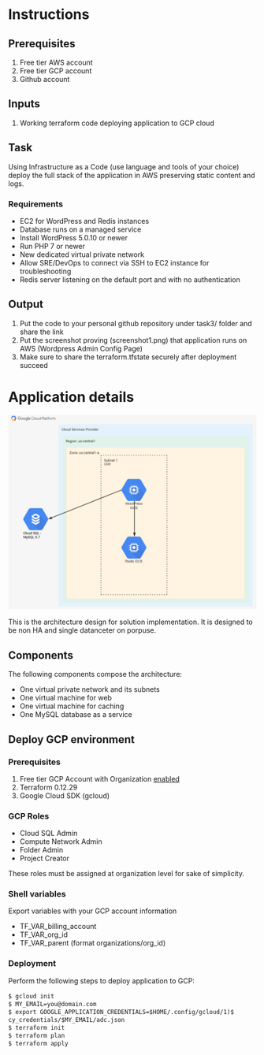 # Instructions

## Prerequisites
1. Free tier AWS account
2. Free tier GCP account
3. Github account

## Inputs
1. Working terraform code deploying application to GCP cloud

## Task
Using Infrastructure as a Code (use language and tools of your choice) deploy the full stack of the application in AWS preserving static content and logs.


### Requirements
- EC2 for WordPress and Redis instances
- Database runs on a managed service
- Install WordPress 5.0.10 or newer
- Run PHP 7 or newer
- New dedicated virtual private network
- Allow SRE/DevOps to connect via SSH to EC2 instance for troubleshooting
- Redis server listening on the default port and with no authentication

## Output
1. Put the code to your personal github repository under task3/ folder and share the link
2. Put the screenshot proving (screenshot1.png) that application runs on AWS (Wordpress Admin Config Page)
3. Make sure to share the terraform.tfstate securely after deployment succeed

# Application details

![Solution Archicture](images/Diagram.png)

This is the architecture design for solution implementation. It is designed to be non HA and single datanceter on porpuse.

## Components
The following components compose the architecture:
- One virtual private network and its subnets
- One virtual machine for web
- One virtual machine for caching
- One MySQL database as a service

## Deploy GCP environment 

### Prerequisites
1) Free tier GCP Account with Organization [enabled](https://cloud.google.com/resource-manager/docs/creating-managing-organization#acquiring)
1) Terraform 0.12.29
1) Google Cloud SDK (gcloud)

### GCP Roles
* Cloud SQL Admin
* Compute Network Admin
* Folder Admin
* Project Creator

These roles must be assigned at organization level for sake of simplicity.

### Shell variables

Export variables with your GCP account information
* TF_VAR_billing_account
* TF_VAR_org_id
* TF_VAR_parent (format organizations/org_id)

### Deployment

Perform the following steps to deploy application to GCP:
```
$ gcloud init
$ MY_EMAIL=you@domain.com
$ export GOOGLE_APPLICATION_CREDENTIALS=$HOME/.config/gcloud/1)$ cy_credentials/$MY_EMAIL/adc.json
$ terraform init
$ terraform plan
$ terraform apply
```
